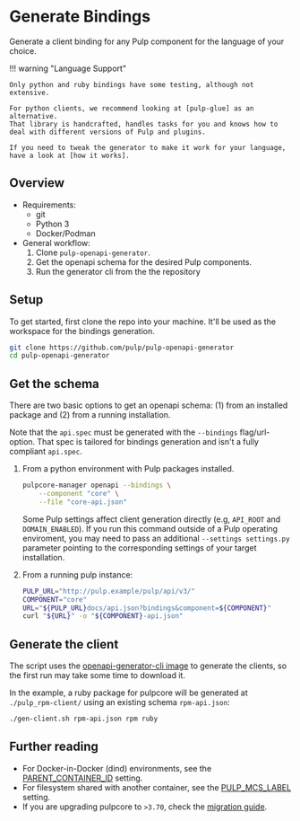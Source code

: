 # Generate Bindings

Generate a client binding for any Pulp component for the language of your choice.

!!! warning "Language Support"

    Only python and ruby bindings have some testing, although not extensive.

    For python clients, we recommend looking at [pulp-glue] as an alternative.
    That library is handcrafted, handles tasks for you and knows how to deal with different versions of Pulp and plugins.

    If you need to tweak the generator to make it work for your language, have a look at [how it works].

## Overview

- Requirements:
    - git
    - Python 3
    - Docker/Podman
- General workflow:
    1. Clone `pulp-openapi-generator`.
    1. Get the openapi schema for the desired Pulp components.
    1. Run the generator cli from the the repository

## Setup

To get started, first clone the repo into your machine.
It'll be used as the workspace for the bindings generation.

```bash
git clone https://github.com/pulp/pulp-openapi-generator
cd pulp-openapi-generator
```

## Get the schema

There are two basic options to get an openapi schema: (1) from an installed package and (2) from a running installation.

Note that the `api.spec` must be generated with the `--bindings` flag/url-option.
That spec is tailored for bindings generation and isn't a fully compliant `api.spec`.

1. From a python environment with Pulp packages installed.

    ```bash
    pulpcore-manager openapi --bindings \
        --component "core" \
        --file "core-api.json"
    ```

    Some Pulp settings affect client generation directly (e.g, `API_ROOT` and `DOMAIN_ENABLED`).
    If you run this command outside of a Pulp operating enviroment,
    you may need to pass an additional `--settings settings.py` parameter pointing to the corresponding settings of your target installation.

1. From a running pulp instance:

    ```bash
    PULP_URL="http://pulp.example/pulp/api/v3/"
    COMPONENT="core"
    URL="${PULP_URL}docs/api.json?bindings&component=${COMPONENT}"
    curl "${URL}" -o "${COMPONENT}-api.json"
    ```

## Generate the client

The script uses the [openapi-generator-cli image] to generate the clients, so the first run may take some time to download it.

In the example, a ruby package for pulpcore will be generated at `./pulp_rpm-client/` using an existing schema `rpm-api.json`:

```bash
./gen-client.sh rpm-api.json rpm ruby
```

## Further reading

- For Docker-in-Docker (dind) environments, see the [PARENT_CONTAINER_ID] setting.
- For filesystem shared with another container, see the [PULP_MCS_LABEL] setting.
- If you are upgrading pulpcore to `>3.70`, check the [migration guide].

[how it works]: site:pulp-openapi-generator/docs/user/learn/how-it-works/
[migration guide]: site:pulp-openapi-generator/docs/user/guides/version-migrations/
[openapi-generator-cli image]: https://openapi-generator.tech/docs/installation/#docker
[parent_container_id]: site:pulp-openapi-generator/docs/user/reference/settings/#parent_container_id
[pulp-glue]: site:pulp-glue/docs/dev/
[pulp_mcs_label]: site:pulp-openapi-generator/docs/user/reference/settings/#pulp_mcs_label.
